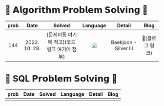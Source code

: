 <br><br>

# 🥔 𝗔𝗹𝗴𝗼𝗿𝗶𝘁𝗵𝗺 𝗣𝗿𝗼𝗯𝗹𝗲𝗺 𝗦𝗼𝗹𝘃𝗶𝗻𝗴 🥔
  
| prob |   Date   | Solved | Language | Detail | Blog |
| :---: | :----------: | :---------------: | :---: | :---: | :---: |
| 144 | 2022. 10. 28. | [문제이름 여기에 적고](코드 링크 여기에 첨부) | <img src="https://img.shields.io/badge/Java-007396?style=for-the-badge&logo=java%2B%2B&logoColor=efefef"/> | Baekjoon - Silver III | 🔗(블로그 링크)|

# 🥔 SQL 𝗣𝗿𝗼𝗯𝗹𝗲𝗺 𝗦𝗼𝗹𝘃𝗶𝗻𝗴 🥔
| prob |   Date   | Solved | Language | Detail | Blog |
| :---: | :----------: | :---------------: | :---: | :---: | :---: |
| |      |  |  |  |  |
